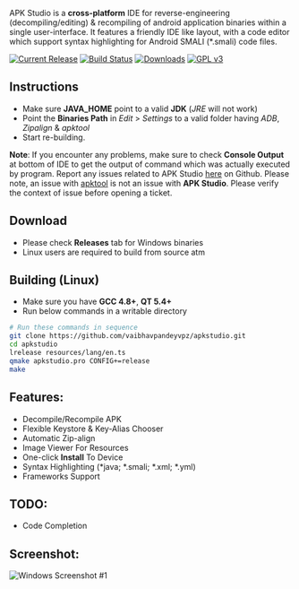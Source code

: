 APK Studio is a **cross-platform** IDE for reverse-engineering (decompiling/editing) & recompiling of android application binaries within a single user-interface. It features a friendly IDE like layout, with a code editor which support syntax highlighting for Android SMALI (*.smali) code files.

[![Current Release](https://img.shields.io/github/release/vaibhavpandeyvpz/apkstudio.svg)](https://github.com/vaibhavpandeyvpz/apkstudio/releases) [![Build Status](https://img.shields.io/travis/vaibhavpandeyvpz/apkstudio.svg?style=flat-square)](https://travis-ci.org/vaibhavpandeyvpz/apkstudio) [![Downloads](https://img.shields.io/github/downloads/vaibhavpandeyvpz/apkstudio/latest/total.svg?style=flat-square)](https://github.com/vaibhavpandeyvpz/apkstudio/releases) [![GPL v3](https://img.shields.io/github/license/vaibhavpandeyvpz/apkstudio.svg?style=flat-square)](https://github.com/vaibhavpandeyvpz/apkstudio/blob/master/LICENSE.md)

Instructions
--------
- Make sure **JAVA_HOME** point to a valid **JDK** (*JRE* will not work)
- Point the **Binaries Path** in *Edit* > *Settings* to a valid folder having *ADB*, *Zipalign* & *apktool*
- Start re-building.

**Note**: If you encounter any problems, make sure to check **Console Output** at bottom of IDE to get the output of command which was actually executed by program. Report any issues related to APK Studio [here](https://github.com/vaibhavpandeyvpz/apkstudio/issues) on Github. Please note, an issue with [apktool](http://ibotpeaches.github.io/Apktool/) is not an issue with **APK Studio**. Please verify the context of issue before opening a ticket.

Download
--------
-   Please check **Releases** tab for Windows binaries
-   Linux users are required to build from source atm

Building (Linux)
--------
-   Make sure you have **GCC 4.8+**, **QT 5.4+**
-   Run below commands in a writable directory
```bash
# Run these commands in sequence
git clone https://github.com/vaibhavpandeyvpz/apkstudio.git
cd apkstudio
lrelease resources/lang/en.ts
qmake apkstudio.pro CONFIG+=release
make
```

Features:
---------------------------------
-   Decompile/Recompile APK
-   Flexible Keystore & Key-Alias Chooser
-   Automatic Zip-align
-   Image Viewer For Resources
-   One-click **Install** To Device
-   Syntax Highlighting (*java; *.smali; *.xml; *.yml)
-   Frameworks Support

TODO:
-------------
-   Code Completion

Screenshot:
-------------
![Windows Screenshot #1](https://raw.githubusercontent.com/vaibhavpandeyvpz/apkstudio/master/external/screenshots/windows-1.png "Windows Screenshot #1")
